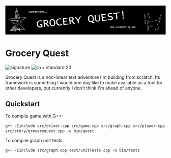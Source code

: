 [![GROCERY QUEST BANNER!](doc/banner.png)](https://cryptidddd.itch.io/groceryquest)

# Grocery Quest

![signature](https://img.shields.io/badge/crane%20did%20this-926cd4?style=for-the-badge)
![c++ standard 23](https://img.shields.io/badge/c++-2023-00599C?style=for-the-badge&logo=cplusplus&logoColor=00599C&labelColor=FFF)

Grocery Quest is a non-linear text adventure I'm building from scratch. Its framework is something I would one day like to make available as a tool for other developers, but currently I don't think I'm ahead of anyone.

## Quickstart

To compile game with G++:
```
g++ -Iinclude src/driver.cpp src/game.cpp src/graph.cpp src/player.cpp src/story/groceryquest.cpp -o bin/quest
```

To compile graph unit tests: 
```
g++ -Iinclude src/graph.cpp test/unitTests.cpp -o bin/tests
```
